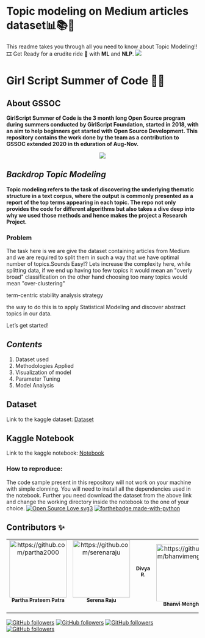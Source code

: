 # **Topic modeling on Medium articles dataset📊📚📰**
This readme takes you through all you need to know about Topic Modeling!! 🎞 Get Ready for a erudite ride 🚗 with **ML** and **NLP**.
<img src="https://github.com/girlscript/How_Many_topics/blob/master/Medium_Dataset/Assets/topic%20m.png">

# **Girl Script Summer of Code 👨‍💻**


## **About GSSOC** 


**GirlScript Summer of Code is the 3 month long Open Source program during summers conducted by GirlScript Foundation, started in 2018, with an aim to help beginners get started with Open Source Development. This repository contains the work done by the team as a contribution to GSSOC extended 2020 in th eduration of Aug-Nov.**


<p align="center">
  <kbd><img src="https://github.com/girlscript/How_Many_topics/blob/master/Medium_Dataset/Assets/1_CKaCnG11p5i0KiQyaoyBvg.png"></kbd>
  </p>
  
## *Backdrop Topic Modeling*

**Topic modeling refers to the task of discovering the underlying thematic structure in a text corpus, where the output is commonly presented as a report of the top terms appearing in each topic. The repo not only provides the code for different algorithms but also takes a dive deep into why we used those methods and hence makes the project a Research Project.**


### Problem 
The task here is we are give the dataset containing articles from Medium and we are required to split them in such a way that we have optimal number of topics.Sounds Easy!? Lets increase the complexity here, while splitting data, if we end up having too few topics it would mean an "overly broad" classification on the other hand choosing too many topics would mean "over-clustering"

term-centric stability analysis strategy

the way to do this is to apply Statistical Modeling and discover abstract topics in our data.   

Let’s get started!

## *Contents*
1. Dataset used
2. Methodologies Applied 
3. Visualization of model
4. Parameter Tuning 
5. Model Analysis 


## Dataset

Link to the kaggle dataset: [Dataset](https://www.kaggle.com/aiswaryaramachandran/medium-articles-with-content)

## Kaggle Notebook
Link to the kaggle notebook: [Notebook](https://www.kaggle.com/partha2000/topic-modeling-on-medium-articles/notebook)

### How to reproduce: 
The code sample present in this repository will not work on your machine with simple clonning. You will need to install all the dependencies used in the notebook. Further you need download the dataset from the above link and change the working directory inside the notebook to the one of your choice.
[![Open Source Love svg3](https://badges.frapsoft.com/os/v3/open-source.svg?v=103)](https://github.com/ellerbrock/open-source-badges/)
[![forthebadge made-with-python](http://ForTheBadge.com/images/badges/made-with-python.svg)](https://www.python.org/)

## Contributors ✨



<table>
  <tr>
    <td align="center"><a href="https://www.linkedin.com/in/parthaprateempatra"><img src="https://avatars2.githubusercontent.com/u/39731590?s=400&u=4197daa136eeb21b91a69e1534ea5a8401ca44d3&v=4" width="150px;" alt="https://github.com/partha2000"/><br /><sub><b>Partha Prateem Patra</b></sub></a><br /><br /></td>
    
   <td align="center"><a href="https://www.linkedin.com/in/serena-raju-166022166/"><img src="https://avatars1.githubusercontent.com/u/53613655?s=400&u=a1824a875c74fa076022041f1784e8ece9057882&v=4" width="150px;" alt="https://github.com/serenaraju"/><br /><sub><b>Serena Raju</b></sub></a><br /><br /></td>

  <td align="center"><a href="https://www.linkedin.com/in/r-divya/"><img src=""/><br /><sub><b>Divya R.</b></sub></a><br /><br /></td>

 <td align="center"><a href="https://www.linkedin.com/in/bhanvi-menghani/"><img src="https://github.com/akhilaku/Image-Recognition-and-Classification-Device-for-Blind-People-Using-Intel-NCS-2/blob/master/Bhanvi.jpg" width="150px;" alt="https://github.com/bhanvimenghani"/><br /><sub><b>Bhanvi Menghani</b></sub></a><br /></td> </tr>
</table>

[![GitHub followers](https://img.shields.io/github/followers/partha2000.svg?label=Follow%20@partha2000&style=social)](https://github.com/partha2000) [![GitHub followers](https://img.shields.io/github/followers/serenaraju.svg?label=Follow%20@serenaraju&style=social)](https://github.com/serenaraju) [![GitHub followers](https://img.shields.io/github/followers/DivyaR12.svg?label=Follow%20@DivyaR12&style=social)](https://github.com/DivyaR12)[![GitHub followers](https://img.shields.io/github/followers/bhanvimenghani.svg?label=Follow%20@bhanvimenghani&style=social)](https://github.com/bhanvimenghani/)


